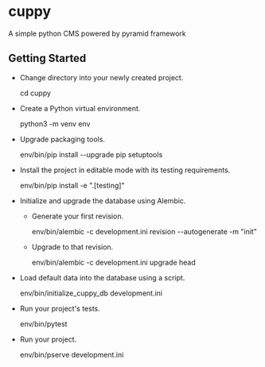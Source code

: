 # cuppy
A simple python CMS powered by pyramid framework

Getting Started
---------------

- Change directory into your newly created project.

    cd cuppy

- Create a Python virtual environment.

    python3 -m venv env

- Upgrade packaging tools.

    env/bin/pip install --upgrade pip setuptools

- Install the project in editable mode with its testing requirements.

    env/bin/pip install -e ".[testing]"

- Initialize and upgrade the database using Alembic.

    - Generate your first revision.

        env/bin/alembic -c development.ini revision --autogenerate -m "init"

    - Upgrade to that revision.

        env/bin/alembic -c development.ini upgrade head

- Load default data into the database using a script.

    env/bin/initialize_cuppy_db development.ini

- Run your project's tests.

    env/bin/pytest

- Run your project.

    env/bin/pserve development.ini
